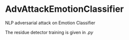 # AdvAttackEmotionClassifier
NLP adversarial attack on Emotion Classifier

The residue detector training is given in _.py_

